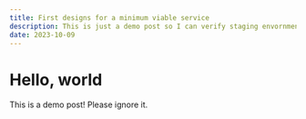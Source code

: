 ```yaml
---
title: First designs for a minimum viable service
description: This is just a demo post so I can verify staging envornments work nicely
date: 2023-10-09
---
```


# Hello, world

This is a demo post! Please ignore it.